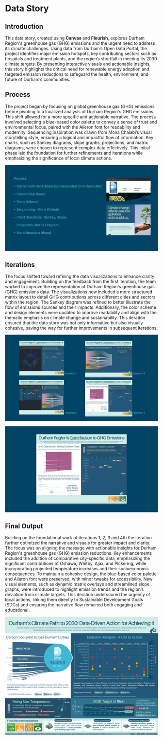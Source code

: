 # Data Story

## Introduction
This data story, created using **Canvas** and **Flourish**, explores Durham Region's greenhouse gas (GHG) emissions and the urgent need to address its climate challenges. Using data from Durham’s Open Data Portal, the project identifies major emission hotspots, key contributing sectors such as hospitals and treatment plants, and the region’s shortfall in meeting its 2030 climate targets. By presenting interactive visuals and actionable insights, this story highlights the critical need for renewable energy adoption and targeted emission reductions to safeguard the health, environment, and future of Durham’s communities.

## Process
The project began by focusing on global greenhouse gas (GHG) emissions before pivoting to a localized analysis of Durham Region's GHG emissions. This shift allowed for a more specific and actionable narrative. The process involved selecting a blue-based color palette to convey a sense of trust and environmental focus, paired with the Aileron font for readability and modernity. Sequencing inspiration was drawn from Mona Chalabi’s visual storytelling style, ensuring a logical and impactful flow of information. Key charts, such as Sankey diagrams, slope graphs, projections, and matrix diagrams, were chosen to represent complex data effectively. This initial phase laid the foundation for further refinements and iterations while emphasizing the significance of local climate actions.

![It-1](/assests/img/Slide20.JPG)

## Iterations
The focus shifted toward refining the data visualizations to enhance clarity and engagement. Building on the feedback from the first iteration, the team worked to improve the representation of Durham Region's greenhouse gas (GHG) emissions data. The visualizations now included a more structured matrix layout to detail GHG contributions across different cities and sectors within the region. The Sankey diagram was refined to better illustrate the flow of emissions sources and their impacts. Additionally, the color scheme and design elements were updated to improve readability and align with the thematic emphasis on climate change and sustainability. This iteration ensured that the data story was not only informative but also visually cohesive, paving the way for further improvements in subsequent iterations.

![It-2](/assests/img/Slide21.JPG)

![It-3](/assests/img/Slide22.JPG)

## Final Output
Building on the foundational work of iterations 1, 2, 3 and 4th the iteration further optimized the narrative and visuals for greater impact and clarity. The focus was on aligning the message with actionable insights for Durham Region's greenhouse gas (GHG) emission reductions. Key enhancements included the addition of comparative city-specific data, emphasizing the  
significant contributions of Oshawa, Whitby, Ajax, and Pickering, while incorporating projected temperature increases and their socioeconomic consequences. To maintain a cohesive design, the blue-based color palette and Aileron font were preserved, with minor tweaks for accessibility. New visual elements, such as dynamic matrix overlays and streamlined slope graphs, were introduced to highlight emission trends and the region’s deviation from climate targets. This iteration underscored the urgency of local actions, linking them directly to Sustainable Development Goals (SDGs) and ensuring the narrative flow remained both engaging and educational.

![Final-Output](assests/img/DataStory.jpg)
